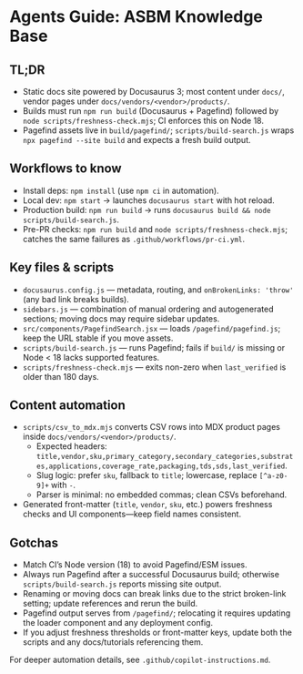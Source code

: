 # Agents Guide: ASBM Knowledge Base

## TL;DR
- Static docs site powered by Docusaurus 3; most content under `docs/`, vendor pages under `docs/vendors/<vendor>/products/`.
- Builds must run `npm run build` (Docusaurus + Pagefind) followed by `node scripts/freshness-check.mjs`; CI enforces this on Node 18.
- Pagefind assets live in `build/pagefind/`; `scripts/build-search.js` wraps `npx pagefind --site build` and expects a fresh build output.

## Workflows to know
- Install deps: `npm install` (use `npm ci` in automation).
- Local dev: `npm start` -> launches `docusaurus start` with hot reload.
- Production build: `npm run build` -> runs `docusaurus build && node scripts/build-search.js`.
- Pre-PR checks: `npm run build` and `node scripts/freshness-check.mjs`; catches the same failures as `.github/workflows/pr-ci.yml`.

## Key files & scripts
- `docusaurus.config.js` — metadata, routing, and `onBrokenLinks: 'throw'` (any bad link breaks builds).
- `sidebars.js` — combination of manual ordering and autogenerated sections; moving docs may require sidebar updates.
- `src/components/PagefindSearch.jsx` — loads `/pagefind/pagefind.js`; keep the URL stable if you move assets.
- `scripts/build-search.js` — runs Pagefind; fails if `build/` is missing or Node < 18 lacks supported features.
- `scripts/freshness-check.mjs` — exits non-zero when `last_verified` is older than 180 days.

## Content automation
- `scripts/csv_to_mdx.mjs` converts CSV rows into MDX product pages inside `docs/vendors/<vendor>/products/`.
  - Expected headers: `title,vendor,sku,primary_category,secondary_categories,substrates,applications,coverage_rate,packaging,tds,sds,last_verified`.
  - Slug logic: prefer `sku`, fallback to `title`; lowercase, replace `[^a-z0-9]+` with `-`.
  - Parser is minimal: no embedded commas; clean CSVs beforehand.
- Generated front-matter (`title`, `vendor`, `sku`, etc.) powers freshness checks and UI components—keep field names consistent.

## Gotchas
- Match CI’s Node version (18) to avoid Pagefind/ESM issues.
- Always run Pagefind after a successful Docusaurus build; otherwise `scripts/build-search.js` reports missing site output.
- Renaming or moving docs can break links due to the strict broken-link setting; update references and rerun the build.
- Pagefind output serves from `/pagefind/`; relocating it requires updating the loader component and any deployment config.
- If you adjust freshness thresholds or front-matter keys, update both the scripts and any docs/tutorials referencing them.

For deeper automation details, see `.github/copilot-instructions.md`.
